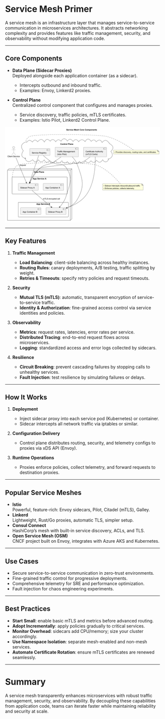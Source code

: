 # Service Mesh Primer

A service mesh is an infrastructure layer that manages service-to-service communication in microservices architectures. It abstracts networking complexity and provides features like traffic management, security, and observability without modifying application code.

---

## Core Components

- **Data Plane (Sidecar Proxies)**  
  Deployed alongside each application container (as a sidecar).
    - Intercepts outbound and inbound traffic.
    - Examples: Envoy, Linkerd2 proxies.

- **Control Plane**  
  Centralized control component that configures and manages proxies.
    - Service discovery, traffic policies, mTLS certificates.
    - Examples: Istio Pilot, Linkerd2 Control Plane.

![ServiceMeshArchitecture-Service_Mesh_Core_Components.png](ServiceMeshArchitecture-Service_Mesh_Core_Components.png)

---

## Key Features

1. **Traffic Management**
    - **Load Balancing**: client-side balancing across healthy instances.
    - **Routing Rules**: canary deployments, A/B testing, traffic splitting by weight.
    - **Retries & Timeouts**: specify retry policies and request timeouts.

2. **Security**
    - **Mutual TLS (mTLS)**: automatic, transparent encryption of service-to-service traffic.
    - **Identity & Authorization**: fine-grained access control via service identities and policies.

3. **Observability**
    - **Metrics**: request rates, latencies, error rates per service.
    - **Distributed Tracing**: end-to-end request flows across microservices.
    - **Logging**: standardized access and error logs collected by sidecars.

4. **Resilience**
    - **Circuit Breaking**: prevent cascading failures by stopping calls to unhealthy services.
    - **Fault Injection**: test resilience by simulating failures or delays.

---

## How It Works

1. **Deployment**
    - Inject sidecar proxy into each service pod (Kubernetes) or container.
    - Sidecar intercepts all network traffic via iptables or similar.

2. **Configuration Delivery**
    - Control plane distributes routing, security, and telemetry configs to proxies via xDS API (Envoy).

3. **Runtime Operations**
    - Proxies enforce policies, collect telemetry, and forward requests to destination proxies.

---

## Popular Service Meshes

- **Istio**  
  Powerful, feature-rich: Envoy sidecars, Pilot, Citadel (mTLS), Galley.
- **Linkerd**  
  Lightweight, Rust/Go proxies, automatic TLS, simpler setup.
- **Consul Connect**  
  HashiCorp’s mesh with built-in service discovery, ACLs, and TLS.
- **Open Service Mesh (OSM)**  
  CNCF project built on Envoy, integrates with Azure AKS and Kubernetes.

---

## Use Cases

- Secure service-to-service communication in zero-trust environments.
- Fine-grained traffic control for progressive deployments.
- Comprehensive telemetry for SRE and performance optimization.
- Fault injection for chaos engineering experiments.

---

## Best Practices

- **Start Small**: enable basic mTLS and metrics before advanced routing.
- **Adopt Incrementally**: apply policies gradually to critical services.
- **Monitor Overhead**: sidecars add CPU/memory; size your cluster accordingly.
- **Use Namespace Isolation**: separate mesh-enabled and non-mesh services.
- **Automate Certificate Rotation**: ensure mTLS certificates are renewed seamlessly.

---

# Summary

A service mesh transparently enhances microservices with robust traffic management, security, and observability. By decoupling these capabilities from application code, teams can iterate faster while maintaining reliability and security at scale.